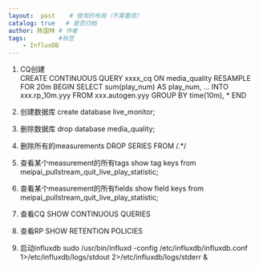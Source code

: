 ```yaml
---
layout:  post    # 使用的布局（不需要改）
catalog: true   # 是否归档
author: 陈国林 # 作者
tags:         #标签
    - InfluxDB
---
```


1. CQ创建  
CREATE CONTINUOUS QUERY xxxx_cq ON media_quality 
RESAMPLE FOR 20m 
BEGIN SELECT 
sum(play_num) AS play_num, 
... 
INTO xxx.rp_10m.yyy 
FROM xxx.autogen.yyy GROUP BY time(10m), * 
END

2. 创建数据库
     create database live_monitor;
    
3. 删除数据库
    drop database media_quality;

4. 删除所有的measurements
    DROP SERIES FROM /.*/

5. 查看某个measurement的所有tags
     show tag keys from meipai_pullstream_quit_live_play_statistic;

6. 查看某个measurement的所有fields
     show field keys from meipai_pullstream_quit_live_play_statistic;

7. 查看CQ
    SHOW CONTINUOUS QUERIES

8. 查看RP
     SHOW RETENTION POLICIES

9. 启动influxdb
     sudo /usr/bin/influxd -config /etc/influxdb/influxdb.conf 1>/etc/influxdb/logs/stdout 2>/etc/influxdb/logs/stderr &
